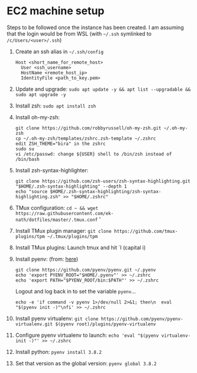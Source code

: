# EC2 machine setup

Steps to be followed once the instance has been created. I am assuming that the login would be from WSL (with `~/.ssh` symlinked to `/c/Users/<user>/.ssh`)

1. Create an ssh alias in `~/.ssh/config`
   ```
   Host <short_name_for_remote_host>
     User <ssh_username>
     HostName <remote_host_ip>
     IdentityFile <path_to_key.pem>
   ```

2. Update and upgrade: `sudo apt update -y && apt list --upgradable && sudo apt upgrade -y`

3. Install zsh: `sudo apt install zsh`

4. Install oh-my-zsh:
    ```
    git clone https://github.com/robbyrussell/oh-my-zsh.git ~/.oh-my-zsh
    cp ~/.oh-my-zsh/templates/zshrc.zsh-template ~/.zshrc
    edit ZSH_THEME="bira" in the zshrc
    sudo su
    vi /etc/passwd: change ${USER} shell to /bin/zsh instead of /bin/bash

5. Install zsh-syntax-highlighter: 
    ```
    git clone https://github.com/zsh-users/zsh-syntax-highlighting.git "$HOME/.zsh-syntax-highlighting" --depth 1
    echo "source $HOME/.zsh-syntax-highlighting/zsh-syntax-highlighting.zsh" >> "$HOME/.zshrc"
    ```

6. TMux configuration: `cd ~ && wget https://raw.githubusercontent.com/ek-nath/dotfiles/master/.tmux.conf`
'
7. Install TMux plugin manager: `git clone https://github.com/tmux-plugins/tpm ~/.tmux/plugins/tpm`

8. Install TMux plugins: Launch tmux and hit `I (capital i)

9. Install pyenv: (from: [here](https://github.com/pyenv/pyenv))
   ```
   git clone https://github.com/pyenv/pyenv.git ~/.pyenv
   echo 'export PYENV_ROOT="$HOME/.pyenv"' >> ~/.zshrc
   echo 'export PATH="$PYENV_ROOT/bin:$PATH"' >> ~/.zshrc
   ```
   Logout and log back in to set the variable `pyenv`...
   ```
   echo -e 'if command -v pyenv 1>/dev/null 2>&1; then\n  eval "$(pyenv init -)"\nfi' >> ~/.zshrc
   ```
10. Install pyenv virtualenv: `git clone https://github.com/pyenv/pyenv-virtualenv.git $(pyenv root)/plugins/pyenv-virtualenv`
11. Configure pyenv virtualenv to launch: `echo 'eval "$(pyenv virtualenv-init -)"' >> ~/.zshrc`
12. Install python: `pyenv install 3.8.2`
13. Set that version as the global version: `pyenv global 3.8.2`
